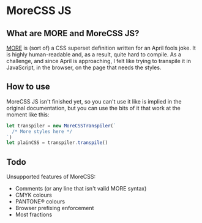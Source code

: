 # MoreCSS JS

## What are MORE and MoreCSS JS?

[MORE](http://morecss.org) is (sort of) a CSS superset definition written for an
April fools joke. It is highly human-readable and, as a result, quite hard to
compile. As a challenge, and since April is approaching, I felt like trying to
transpile it in JavaScript, in the browser, on the page that needs the styles.

## How to use

MoreCSS JS isn't finished yet, so you can't use it like is implied in the original
documentation, but you can use the bits of it that work at the moment like this:
```javascript
let transpiler = new MoreCSSTranspiler(`
  /* More styles here */
`)
let plainCSS = transpiler.transpile()
```

## Todo

Unsupported features of MoreCSS:
 - Comments (or any line that isn't valid MORE syntax)
 - CMYK colours
 - PANTONE® colours
 - Browser prefixing enforcement
 - Most fractions
